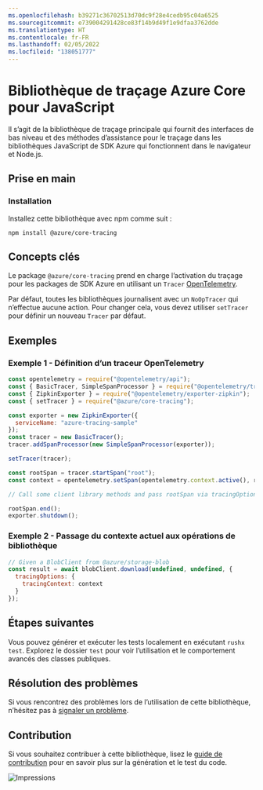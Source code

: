 ```yaml
---
ms.openlocfilehash: b39271c36702513d70dc9f28e4cedb95c04a6525
ms.sourcegitcommit: e739004291428ce83f14b9d49f1e9dfaa3762dde
ms.translationtype: HT
ms.contentlocale: fr-FR
ms.lasthandoff: 02/05/2022
ms.locfileid: "138051777"
---
```

# <a name="azure-core-tracing-library-for-javascript"></a>Bibliothèque de traçage Azure Core pour JavaScript

Il s’agit de la bibliothèque de traçage principale qui fournit des interfaces de bas niveau et des méthodes d’assistance pour le traçage dans les bibliothèques JavaScript de SDK Azure qui fonctionnent dans le navigateur et Node.js.

## <a name="getting-started"></a>Prise en main

### <a name="installation"></a>Installation

Installez cette bibliothèque avec npm comme suit :

```
npm install @azure/core-tracing
```

## <a name="key-concepts"></a>Concepts clés

Le package `@azure/core-tracing` prend en charge l’activation du traçage pour les packages de SDK Azure en utilisant un `Tracer` [OpenTelemetry](https://opentelemetry.io/).

Par défaut, toutes les bibliothèques journalisent avec un `NoOpTracer` qui n’effectue aucune action.
Pour changer cela, vous devez utiliser `setTracer` pour définir un nouveau `Tracer` par défaut.

## <a name="examples"></a>Exemples

### <a name="example-1---setting-an-opentelemetry-tracer"></a>Exemple 1 - Définition d’un traceur OpenTelemetry

```js
const opentelemetry = require("@opentelemetry/api");
const { BasicTracer, SimpleSpanProcessor } = require("@opentelemetry/tracing");
const { ZipkinExporter } = require("@opentelemetry/exporter-zipkin");
const { setTracer } = require("@azure/core-tracing");

const exporter = new ZipkinExporter({
  serviceName: "azure-tracing-sample"
});
const tracer = new BasicTracer();
tracer.addSpanProcessor(new SimpleSpanProcessor(exporter));

setTracer(tracer);

const rootSpan = tracer.startSpan("root");
const context = opentelemetry.setSpan(opentelemetry.context.active(), rootSpan);

// Call some client library methods and pass rootSpan via tracingOptions.

rootSpan.end();
exporter.shutdown();
```

### <a name="example-2---passing-current-context-to-library-operations"></a>Exemple 2 - Passage du contexte actuel aux opérations de bibliothèque

```js
// Given a BlobClient from @azure/storage-blob
const result = await blobClient.download(undefined, undefined, {
  tracingOptions: {
    tracingContext: context
  }
});
```

## <a name="next-steps"></a>Étapes suivantes

Vous pouvez générer et exécuter les tests localement en exécutant `rushx test`. Explorez le dossier `test` pour voir l’utilisation et le comportement avancés des classes publiques.

## <a name="troubleshooting"></a>Résolution des problèmes

Si vous rencontrez des problèmes lors de l’utilisation de cette bibliothèque, n’hésitez pas à [signaler un problème](https://github.com/Azure/azure-sdk-for-js/issues/new).

## <a name="contributing"></a>Contribution

Si vous souhaitez contribuer à cette bibliothèque, lisez le [guide de contribution](https://github.com/Azure/azure-sdk-for-js/blob/main/CONTRIBUTING.md) pour en savoir plus sur la génération et le test du code.

![Impressions](https://azure-sdk-impressions.azurewebsites.net/api/impressions/azure-sdk-for-js%2Fsdk%2Fcore%2Fcore-tracing%2FREADME.png)
